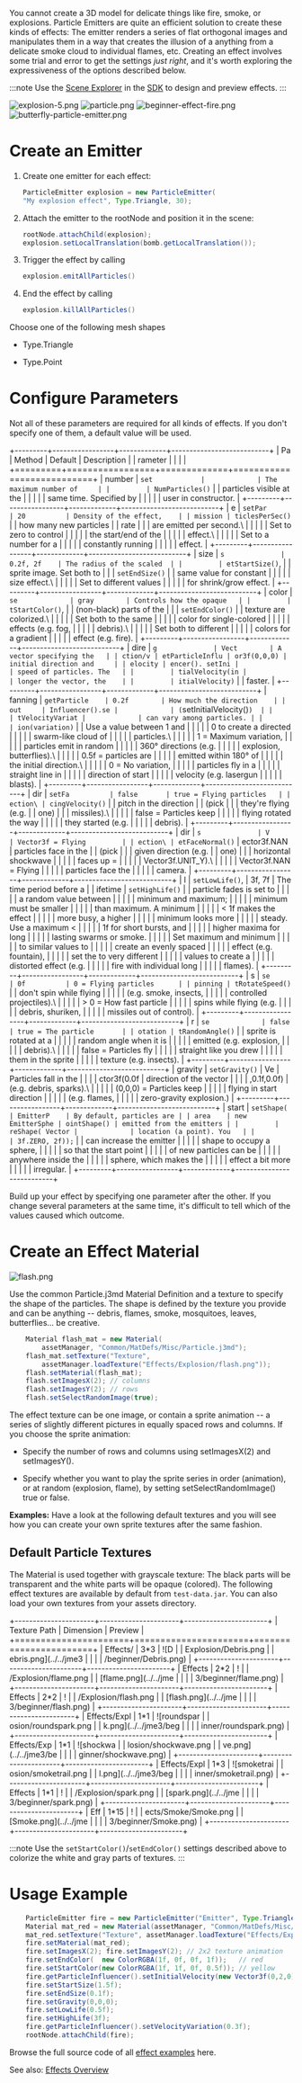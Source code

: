 You cannot create a 3D model for delicate things like fire, smoke, or
explosions. Particle Emitters are quite an efficient solution to create
these kinds of effects: The emitter renders a series of flat orthogonal
images and manipulates them in a way that creates the illusion of a
anything from a delicate smoke cloud to individual flames, etc. Creating
an effect involves some trial and error to get the settings *just
right*, and it's worth exploring the expressiveness of the options
described below.

:::note
Use the [Scene Explorer](../../sdk/scene_explorer) in the
[SDK](../../sdk) to design and preview effects.
:::

![explosion-5.png](/images/jme3/advanced/explosion-5.png)
![particle.png](/images/jme3/advanced/particle.png)
![beginner-effect-fire.png](/images/jme3/beginner/beginner-effect-fire.png)
![butterfly-particle-emitter.png](/images/jme3/advanced/butterfly-particle-emitter.png)

Create an Emitter
=================

1.  Create one emitter for each effect:

    ```java
    ParticleEmitter explosion = new ParticleEmitter(
    "My explosion effect", Type.Triangle, 30);
    ```

2.  Attach the emitter to the rootNode and position it in the scene:

    ```java
    rootNode.attachChild(explosion);
    explosion.setLocalTranslation(bomb.getLocalTranslation());
    ```

3.  Trigger the effect by calling

    ```java
    explosion.emitAllParticles()
    ```

4.  End the effect by calling

    ```java
    explosion.killAllParticles()
    ```

Choose one of the following mesh shapes

-   Type.Triangle

-   Type.Point

Configure Parameters
====================

Not all of these parameters are required for all kinds of effects. If
you don't specify one of them, a default value will be used.

+---------+-----------------+-------------+---------------------------+
| Pa      | Method          | Default     | Description               |
| rameter |                 |             |                           |
+=========+=================+=============+===========================+
| number  | `set            |             | The maximum number of     |
|         | NumParticles()` |             | particles visible at the  |
|         |                 |             | same time. Specified by   |
|         |                 |             | user in constructor.      |
+---------+-----------------+-------------+---------------------------+
| e       | `setPar         | 20          | Density of the effect,    |
| mission | ticlesPerSec()` |             | how many new particles    |
| rate    |                 |             | are emitted per second.\  |
|         |                 |             | Set to zero to control    |
|         |                 |             | the start/end of the      |
|         |                 |             | effect.\                  |
|         |                 |             | Set to a number for a     |
|         |                 |             | constantly running        |
|         |                 |             | effect.                   |
+---------+-----------------+-------------+---------------------------+
| size    | `s              | 0.2f, 2f    | The radius of the scaled  |
|         | etStartSize()`, |             | sprite image. Set both to |
|         | `setEndSize()`  |             | same value for constant   |
|         |                 |             | size effect.\             |
|         |                 |             | Set to different values   |
|         |                 |             | for shrink/grow effect.   |
+---------+-----------------+-------------+---------------------------+
| color   | `se             | gray        | Controls how the opaque   |
|         | tStartColor()`, |             | (non-black) parts of the  |
|         | `setEndColor()` |             | texture are colorized.\   |
|         |                 |             | Set both to the same      |
|         |                 |             | color for single-colored  |
|         |                 |             | effects (e.g. fog,        |
|         |                 |             | debris).\                 |
|         |                 |             | Set both to different     |
|         |                 |             | colors for a gradient     |
|         |                 |             | effect (e.g. fire).       |
+---------+-----------------+-------------+---------------------------+
| dire    | `g              | Vect        | A vector specifying the   |
| ction/v | etParticleInflu | or3f(0,0,0) | initial direction and     |
| elocity | encer(). setIni |             | speed of particles. The   |
|         | tialVelocity(in |             | longer the vector, the    |
|         | itialVelocity)` |             | faster.                   |
+---------+-----------------+-------------+---------------------------+
| fanning | `getParticle    | 0.2f        | How much the direction    |
| out     | Influencer().se |             | (`setInitialVelocity()`)  |
|         | tVelocityVariat |             | can vary among particles. |
|         | ion(variation)` |             | Use a value between 1 and |
|         |                 |             | 0 to create a directed    |
|         |                 |             | swarm-like cloud of       |
|         |                 |             | particles.\               |
|         |                 |             | 1 = Maximum variation,    |
|         |                 |             | particles emit in random  |
|         |                 |             | 360° directions (e.g.     |
|         |                 |             | explosion, butterflies).\ |
|         |                 |             | 0.5f = particles are      |
|         |                 |             | emitted within 180° of    |
|         |                 |             | the initial direction.\   |
|         |                 |             | 0 = No variation,         |
|         |                 |             | particles fly in a        |
|         |                 |             | straight line in          |
|         |                 |             | direction of start        |
|         |                 |             | velocity (e.g. lasergun   |
|         |                 |             | blasts).                  |
+---------+-----------------+-------------+---------------------------+
| dir     | `setFa          | false       | true = Flying particles   |
| ection\ | cingVelocity()` |             | pitch in the direction    |
| (pick   |                 |             | they're flying (e.g.      |
| one)    |                 |             | missiles).\               |
|         |                 |             | false = Particles keep    |
|         |                 |             | flying rotated the way    |
|         |                 |             | they started (e.g.        |
|         |                 |             | debris).                  |
+---------+-----------------+-------------+---------------------------+
| dir     | `s              | V           | Vector3f = Flying         |
| ection\ | etFaceNormal()` | ector3f.NAN | particles face in the     |
| (pick   |                 |             | given direction (e.g.     |
| one)    |                 |             | horizontal shockwave      |
|         |                 |             | faces up =                |
|         |                 |             | Vector3f.UNIT\_Y).\       |
|         |                 |             | Vector3f.NAN = Flying     |
|         |                 |             | particles face the        |
|         |                 |             | camera.                   |
+---------+-----------------+-------------+---------------------------+
| l       | `setLowLife()`, | 3f, 7f      | The time period before a  |
| ifetime | `setHighLife()` |             | particle fades is set to  |
|         |                 |             | a random value between    |
|         |                 |             | minimum and maximum;      |
|         |                 |             | minimum must be smaller   |
|         |                 |             | than maximum. A minimum   |
|         |                 |             | \< 1f makes the effect    |
|         |                 |             | more busy, a higher       |
|         |                 |             | minimum looks more        |
|         |                 |             | steady. Use a maximum \<  |
|         |                 |             | 1f for short bursts, and  |
|         |                 |             | higher maxima for long    |
|         |                 |             | lasting swarms or smoke.  |
|         |                 |             | Set maximum and minimum   |
|         |                 |             | to similar values to      |
|         |                 |             | create an evenly spaced   |
|         |                 |             | effect (e.g. fountain),   |
|         |                 |             | set the to very different |
|         |                 |             | values to create a        |
|         |                 |             | distorted effect (e.g.    |
|         |                 |             | fire with individual long |
|         |                 |             | flames).                  |
+---------+-----------------+-------------+---------------------------+
| s       | `se             | 0f          | 0 = Flying particles      |
| pinning | tRotateSpeed()` |             | don't spin while flying   |
|         |                 |             | (e.g. smoke, insects,     |
|         |                 |             | controlled projectiles).\ |
|         |                 |             | \> 0 = How fast particle  |
|         |                 |             | spins while flying (e.g.  |
|         |                 |             | debris, shuriken,         |
|         |                 |             | missiles out of control). |
+---------+-----------------+-------------+---------------------------+
| r       | `se             | false       | true = The particle       |
| otation | tRandomAngle()` |             | sprite is rotated at a    |
|         |                 |             | random angle when it is   |
|         |                 |             | emitted (e.g. explosion,  |
|         |                 |             | debris).\                 |
|         |                 |             | false = Particles fly     |
|         |                 |             | straight like you drew    |
|         |                 |             | them in the sprite        |
|         |                 |             | texture (e.g. insects).   |
+---------+-----------------+-------------+---------------------------+
| gravity | `setGravity()`  | Ve          | Particles fall in the     |
|         |                 | ctor3f(0.0f | direction of the vector   |
|         |                 | ,0.1f,0.0f) | (e.g. debris, sparks).\   |
|         |                 |             | (0,0,0) = Particles keep  |
|         |                 |             | flying in start direction |
|         |                 |             | (e.g. flames,             |
|         |                 |             | zero-gravity explosion.)  |
+---------+-----------------+-------------+---------------------------+
| start   | `setShape(      | EmitterP    | By default, particles are |
| area    | new EmitterSphe | ointShape() | emitted from the emitters |
|         | reShape( Vector |             | location (a point). You   |
|         | 3f.ZERO, 2f));` |             | can increase the emitter  |
|         |                 |             | shape to occupy a sphere, |
|         |                 |             | so that the start point   |
|         |                 |             | of new particles can be   |
|         |                 |             | anywhere inside the       |
|         |                 |             | sphere, which makes the   |
|         |                 |             | effect a bit more         |
|         |                 |             | irregular.                |
+---------+-----------------+-------------+---------------------------+

Build up your effect by specifying one parameter after the other. If you
change several parameters at the same time, it's difficult to tell which
of the values caused which outcome.

Create an Effect Material
=========================

![flash.png](/images/jme3/beginner/flash.png)

Use the common Particle.j3md Material Definition and a texture to
specify the shape of the particles. The shape is defined by the texture
you provide and can be anything -- debris, flames, smoke, mosquitoes,
leaves, butterflies... be creative.

```java
    Material flash_mat = new Material(
        assetManager, "Common/MatDefs/Misc/Particle.j3md");
    flash_mat.setTexture("Texture",
        assetManager.loadTexture("Effects/Explosion/flash.png"));
    flash.setMaterial(flash_mat);
    flash.setImagesX(2); // columns
    flash.setImagesY(2); // rows
    flash.setSelectRandomImage(true);
```

The effect texture can be one image, or contain a sprite animation -- a
series of slightly different pictures in equally spaced rows and
columns. If you choose the sprite animation:

-   Specify the number of rows and columns using setImagesX(2) and
    setImagesY().

-   Specify whether you want to play the sprite series in order
    (animation), or at random (explosion, flame), by setting
    setSelectRandomImage() true or false.

**Examples:** Have a look at the following default textures and you will
see how you can create your own sprite textures after the same fashion.

Default Particle Textures
-------------------------

The Material is used together with grayscale texture: The black parts
will be transparent and the white parts will be opaque (colored). The
following effect textures are available by default from `test-data.jar`.
You can also load your own textures from your assets directory.

+----------------------+----------------------+-----------------------+
| Texture Path         | Dimension            | Preview               |
+======================+======================+=======================+
| Effects/             | 3\*3                 | ![D                   |
| Explosion/Debris.png |                      | ebris.png](../../jme3 |
|                      |                      | /beginner/Debris.png) |
+----------------------+----------------------+-----------------------+
| Effects              | 2\*2                 | !                     |
| /Explosion/flame.png |                      | [flame.png](../../jme |
|                      |                      | 3/beginner/flame.png) |
+----------------------+----------------------+-----------------------+
| Effects              | 2\*2                 | !                     |
| /Explosion/flash.png |                      | [flash.png](../../jme |
|                      |                      | 3/beginner/flash.png) |
+----------------------+----------------------+-----------------------+
| Effects/Expl         | 1\*1                 | ![roundspar           |
| osion/roundspark.png |                      | k.png](../../jme3/beg |
|                      |                      | inner/roundspark.png) |
+----------------------+----------------------+-----------------------+
| Effects/Exp          | 1\*1                 | ![shockwa             |
| losion/shockwave.png |                      | ve.png](../../jme3/be |
|                      |                      | ginner/shockwave.png) |
+----------------------+----------------------+-----------------------+
| Effects/Expl         | 1\*3                 | ![smoketrai           |
| osion/smoketrail.png |                      | l.png](../../jme3/beg |
|                      |                      | inner/smoketrail.png) |
+----------------------+----------------------+-----------------------+
| Effects              | 1\*1                 | !                     |
| /Explosion/spark.png |                      | [spark.png](../../jme |
|                      |                      | 3/beginner/spark.png) |
+----------------------+----------------------+-----------------------+
| Eff                  | 1\*15                | !                     |
| ects/Smoke/Smoke.png |                      | [Smoke.png](../../jme |
|                      |                      | 3/beginner/Smoke.png) |
+----------------------+----------------------+-----------------------+

:::note
Use the `setStartColor()`/`setEndColor()` settings described above to
colorize the white and gray parts of textures.
:::

Usage Example
=============

```java
    ParticleEmitter fire = new ParticleEmitter("Emitter", Type.Triangle, 30);
    Material mat_red = new Material(assetManager, "Common/MatDefs/Misc/Particle.j3md");
    mat_red.setTexture("Texture", assetManager.loadTexture("Effects/Explosion/flame.png"));
    fire.setMaterial(mat_red);
    fire.setImagesX(2); fire.setImagesY(2); // 2x2 texture animation
    fire.setEndColor(  new ColorRGBA(1f, 0f, 0f, 1f));   // red
    fire.setStartColor(new ColorRGBA(1f, 1f, 0f, 0.5f)); // yellow
    fire.getParticleInfluencer().setInitialVelocity(new Vector3f(0,2,0));
    fire.setStartSize(1.5f);
    fire.setEndSize(0.1f);
    fire.setGravity(0,0,0);
    fire.setLowLife(0.5f);
    fire.setHighLife(3f);
    fire.getParticleInfluencer().setVelocityVariation(0.3f);
    rootNode.attachChild(fire);
```

Browse the full source code of all [effect
examples](https://github.com/jMonkeyEngine/jmonkeyengine/tree/master/jme3-examples/src/main/java/jme3test/effect)
here.

See also: [Effects Overview](../../jme3/advanced/effects_overview)
